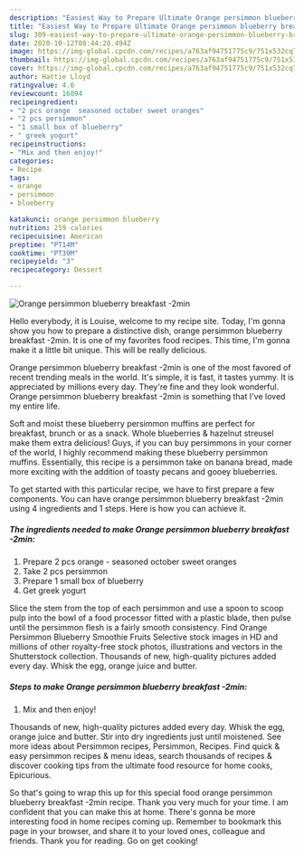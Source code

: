 ```yaml
---
description: "Easiest Way to Prepare Ultimate Orange persimmon blueberry breakfast -2min"
title: "Easiest Way to Prepare Ultimate Orange persimmon blueberry breakfast -2min"
slug: 309-easiest-way-to-prepare-ultimate-orange-persimmon-blueberry-breakfast-2min
date: 2020-10-12T08:44:28.494Z
image: https://img-global.cpcdn.com/recipes/a763af94751775c9/751x532cq70/orange-persimmon-blueberry-breakfast-2min-recipe-main-photo.jpg
thumbnail: https://img-global.cpcdn.com/recipes/a763af94751775c9/751x532cq70/orange-persimmon-blueberry-breakfast-2min-recipe-main-photo.jpg
cover: https://img-global.cpcdn.com/recipes/a763af94751775c9/751x532cq70/orange-persimmon-blueberry-breakfast-2min-recipe-main-photo.jpg
author: Hattie Lloyd
ratingvalue: 4.6
reviewcount: 16094
recipeingredient:
- "2 pcs orange  seasoned october sweet oranges"
- "2 pcs persimmon"
- "1 small box of blueberry"
- " greek yogurt"
recipeinstructions:
- "Mix and then enjoy!"
categories:
- Recipe
tags:
- orange
- persimmon
- blueberry

katakunci: orange persimmon blueberry 
nutrition: 259 calories
recipecuisine: American
preptime: "PT14M"
cooktime: "PT39M"
recipeyield: "3"
recipecategory: Dessert

---
```



![Orange persimmon blueberry breakfast -2min](https://img-global.cpcdn.com/recipes/a763af94751775c9/751x532cq70/orange-persimmon-blueberry-breakfast-2min-recipe-main-photo.jpg)

Hello everybody, it is Louise, welcome to my recipe site. Today, I'm gonna show you how to prepare a distinctive dish, orange persimmon blueberry breakfast -2min. It is one of my favorites food recipes. This time, I'm gonna make it a little bit unique. This will be really delicious.

Orange persimmon blueberry breakfast -2min is one of the most favored of recent trending meals in the world. It's simple, it is fast, it tastes yummy. It is appreciated by millions every day. They're fine and they look wonderful. Orange persimmon blueberry breakfast -2min is something that I've loved my entire life.

Soft and moist these blueberry persimmon muffins are perfect for breakfast, brunch or as a snack. Whole blueberries &amp; hazelnut streusel make them extra delicious! Guys, if you can buy persimmons in your corner of the world, I highly recommend making these blueberry persimmon muffins. Essentially, this recipe is a persimmon take on banana bread, made more exciting with the addition of toasty pecans and gooey blueberries.


To get started with this particular recipe, we have to first prepare a few components. You can have orange persimmon blueberry breakfast -2min using 4 ingredients and 1 steps. Here is how you can achieve it.

<!--inarticleads1-->

##### The ingredients needed to make Orange persimmon blueberry breakfast -2min:

1. Prepare 2 pcs orange - seasoned october sweet oranges
1. Take 2 pcs persimmon
1. Prepare 1 small box of blueberry
1. Get  greek yogurt


Slice the stem from the top of each persimmon and use a spoon to scoop pulp into the bowl of a food processor fitted with a plastic blade, then pulse until the persimmon flesh is a fairly smooth consistency. Find Orange Persimmon Blueberry Smoothie Fruits Selective stock images in HD and millions of other royalty-free stock photos, illustrations and vectors in the Shutterstock collection. Thousands of new, high-quality pictures added every day. Whisk the egg, orange juice and butter. 

<!--inarticleads2-->

##### Steps to make Orange persimmon blueberry breakfast -2min:

1. Mix and then enjoy!


Thousands of new, high-quality pictures added every day. Whisk the egg, orange juice and butter. Stir into dry ingredients just until moistened. See more ideas about Persimmon recipes, Persimmon, Recipes. Find quick &amp; easy persimmon recipes &amp; menu ideas, search thousands of recipes &amp; discover cooking tips from the ultimate food resource for home cooks, Epicurious. 

So that's going to wrap this up for this special food orange persimmon blueberry breakfast -2min recipe. Thank you very much for your time. I am confident that you can make this at home. There's gonna be more interesting food in home recipes coming up. Remember to bookmark this page in your browser, and share it to your loved ones, colleague and friends. Thank you for reading. Go on get cooking!
